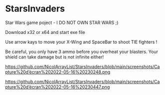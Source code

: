 # StarsInvaders
Star Wars game poject - I DO NOT OWN STAR WARS ;)

Download x32 or x64 and start exe file

Use arrow kays to move your X-Wing and SpaceBar to shoot TIE fighters !

Be careful, you only have 3 ammo before you overheat your blasters. Your shield can take damage but is not infinite either!

https://github.com/NicolArrayList/StarsInvaders/blob/main/screenshots/Capture%20d’écran%202022-05-16%20230248.png

https://github.com/NicolArrayList/StarsInvaders/blob/main/screenshots/Capture%20d’écran%202022-05-16%20230447.png
